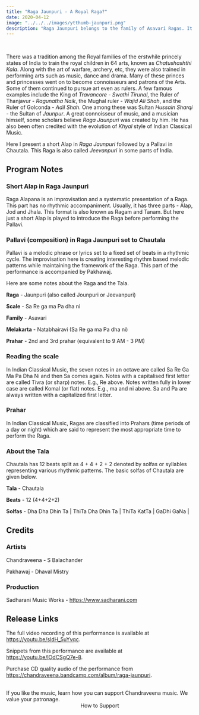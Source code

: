 ```yaml
---
title: "Raga Jaunpuri - A Royal Raga?"
date: 2020-04-12
image: "../../../images/ytthumb-jaunpuri.png"
description: "Raga Jaunpuri belongs to the family of Asavari Ragas. It is traditionally performed during the mid-morning hours of the day, and is a popular Raga throughout India."
---
```


<you-tube videoid="sldH_5uYvqc"></you-tube>
<br>

There was a tradition among the Royal families of the erstwhile princely states of India to train the royal children in 64 arts, known as *Chatushashthi Kala*. Along with the art of warfare, archery, etc, they were also trained in performing arts such as music, dance and drama. Many of these princes and princesses went on to become connoisseurs and patrons of the Arts. Some of them continued to pursue art even as rulers. A few famous examples include the King of *Travancore* - *Swathi Tirunal*, the Ruler of Thanjavur - *Ragunatha Naik*, the Mughal ruler - *Wajid Ali Shah*, and the Ruler of Golconda - *Adil Shah*. One among these was Sultan *Hussain Sharqi* - the Sultan of *Jaunpur*. A great connoisseur of music, and a musician himself, some scholars believe *Raga Jaunpuri* was created by him. He has also been often credited with the evolution of *Khyal* style of Indian Classical Music.

Here I present a short Alap in *Raga Jaunpuri* followed by a Pallavi in Chautala. This Raga is also called *Jeevanpuri* in some parts of India.

## Program Notes

### Short Alap in Raga Jaunpuri
Raga Alapana is an improvisation and a systematic presentation of a Raga. This part has no rhythmic accompaniment. Usually, it has three parts - Alap, Jod and Jhala. This format is also known as Ragam and Tanam. But here just a short Alap is played to introduce the Raga before performing the Pallavi.

### Pallavi (composition) in Raga Jaunpuri set to Chautala
Pallavi is a melodic phrase or lyrics set to a fixed set of beats in a rhythmic cycle. The improvisation here is creating interesting rhythm based melodic patterns while maintaining the framework of the Raga. This part of the performance is accompanied by Pakhawaj.

Here are some notes about the Raga and the Tala.

**Raga** - Jaunpuri (also called Jounpuri or Jeevanpuri)

**Scale** - Sa Re ga ma Pa dha ni

**Family** - Asavari

**Melakarta** - Natabhairavi (Sa Re ga ma Pa dha ni)

**Prahar** - 2nd and 3rd prahar (equivalent to 9 AM - 3 PM)

### Reading the scale
In Indian Classical Music, the seven notes in an octave are called Sa Re Ga Ma Pa Dha Ni and then Sa comes again. Notes with a capitalised first letter are called Tivra (or sharp) notes. E.g., Re above. Notes written fully in lower case are called Komal (or flat) notes. E.g., ma and ni above. Sa and Pa are always written with a capitalized first letter.

### Prahar
In Indian Classical Music, Ragas are classified into Prahars (time periods of a day or night) which are said to represent the most appropriate time to perform the Raga.

### About the Tala
Chautala has 12 beats split as 4 + 4 + 2 + 2 denoted by solfas or syllables representing various rhythmic patterns. The basic solfas of Chautala are given below.

**Tala** - Chautala

**Beats** - 12 (4+4+2+2)

**Solfas** - Dha Dha Dhin Ta | ThiTa Dha Dhin Ta | ThiTa KatTa | GaDhi GaNa |


## Credits
### Artists
Chandraveena - S Balachander

Pakhawaj - Dhaval Mistry

### Production
Sadharani Music Works - https://www.sadharani.com

## Release Links

The full video recording of this performance is available at https://youtu.be/sldH_5uYvqc.

Snippets from this performance are available at https://youtu.be/lOdCSgQ7e-8.

Purchase CD quality audio of the performance from https://chandraveena.bandcamp.com/album/raga-jaunpuri.

<br>

<notice-box>
If you like the music, learn how you can support Chandraveena music. We value your patronage.
<div style="text-align:center">
<my-button to="/support/">How to Support</my-button>
</div>
</notice-box>

